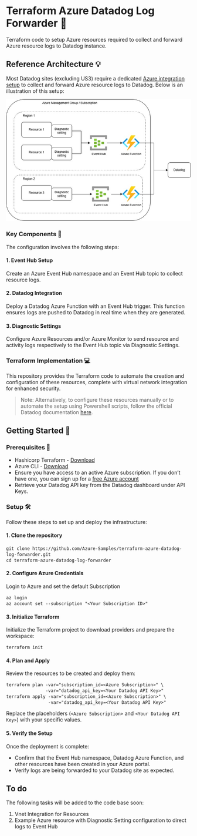 # Terraform Azure Datadog Log Forwarder :scroll:

Terraform code to setup Azure resources required to collect and forward Azure resource logs to Datadog instance.

## Reference Architecture :bulb:

Most Datadog sites (excluding US3) require a dedicated [Azure integration setup](https://docs.datadoghq.com/logs/guide/azure-logging-guide/?tab=automatedinstallation) to collect and forward Azure resource logs to Datadog. Below is an illustration of this setup:

![](./docs/logforwarding.jpg)

### Key Components :pushpin:

The configuration involves the following steps:

#### 1. Event Hub Setup

Create an Azure Event Hub namespace and an Event Hub topic to collect resource logs.

#### 2. Datadog Integration

Deploy a Datadog Azure Function with an Event Hub trigger. This function ensures logs are pushed to Datadog in real time when they are generated.

#### 3. Diagnostic Settings

Configure Azure Resources and/or Azure Monitor to send resource and activity logs respectively to the Event Hub topic via Diagnostic Settings.

### Terraform Implementation :computer:

This repository provides the Terraform code to automate the creation and configuration of these resources, complete with virtual network integration for enhanced security.

> Note: Alternatively, to configure these resources manually or to automate the setup using Powershell scripts, follow the official Datadog documentation [here](https://docs.datadoghq.com/logs/guide/azure-logging-guide/?tab=automatedinstallation).

## Getting Started :rocket:

### Prerequisites :page_with_curl:

- Hashicorp Terraform - [Download](https://developer.hashicorp.com/terraform/install)
- Azure CLI - [Download](https://learn.microsoft.com/en-us/cli/azure/install-azure-cli-windows)
- Ensure you have access to an active Azure subscription. If you don’t have one, you can sign up for a [free Azure account](https://azure.microsoft.com/en-gb/pricing/purchase-options/azure-account/search?icid=free-search)
- Retrieve your Datadog API key from the Datadog dashboard under API Keys.

### Setup :hammer_and_wrench:

Follow these steps to set up and deploy the infrastructure:

#### 1. Clone the repository

```
git clone https://github.com/Azure-Samples/terraform-azure-datadog-log-forwarder.git  
cd terraform-azure-datadog-log-forwarder  
```

#### 2. Configure Azure Credentials

Login to Azure and set the default Subscription

```
az login  
az account set --subscription "<Your Subscription ID>"  
```

#### 3. Initialize Terraform

Initialize the Terraform project to download providers and prepare the workspace:

```
terraform init  
```

#### 4. Plan and Apply

Review the resources to be created and deploy them:

```
terraform plan -var="subscription_id=<Azure Subscription>" \
               -var="datadog_api_key=<Your Datadog API Key>"  
terraform apply -var="subscription_id=<Azure Subscription>" \
                -var="datadog_api_key=<Your Datadog API Key>"  
```

Replace the placeholders (`<Azure Subscription>` and `<Your Datadog API Key>`) with your specific values.

#### 5. Verify the Setup

Once the deployment is complete:

- Confirm that the Event Hub namespace, Datadog Azure Function, and other resources have been created in your Azure portal.
- Verify logs are being forwarded to your Datadog site as expected.

## To do

The following tasks will be added to the code base soon:

1. Vnet Integration for Resources
2. Example Azure resource with Diagnostic Setting configuration to direct logs to Event Hub
